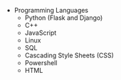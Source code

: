 * Programming Languages
  * Python (Flask and Django)
  * C++
  * JavaScript
  * Linux
  * SQL
  * Cascading Style Sheets (CSS)
  * Powershell
  * HTML
